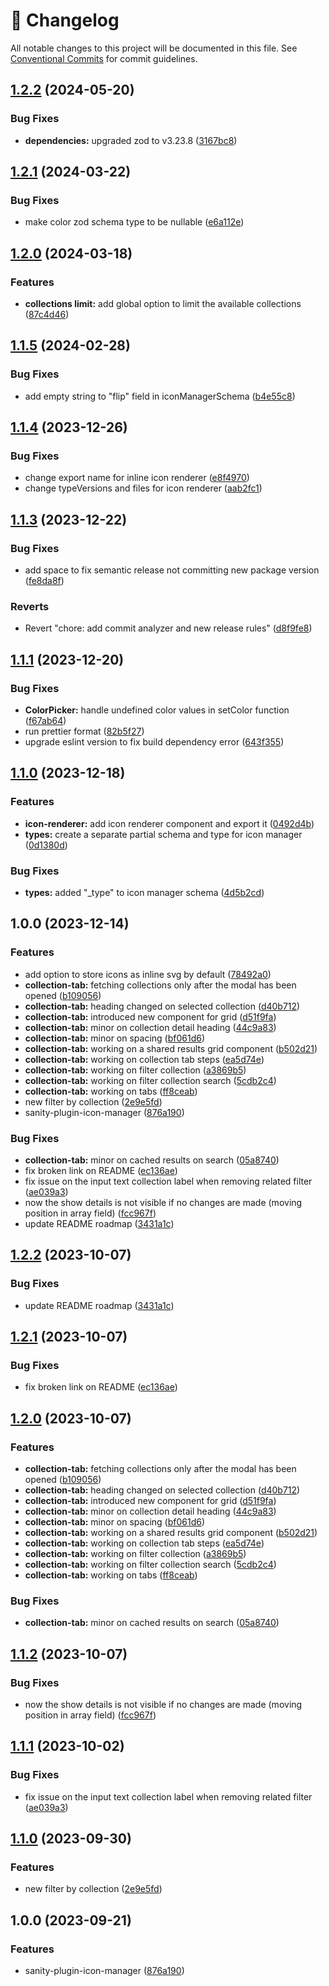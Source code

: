 <!-- markdownlint-disable --><!-- textlint-disable -->

# 📓 Changelog

All notable changes to this project will be documented in this file. See
[Conventional Commits](https://conventionalcommits.org) for commit guidelines.

## [1.2.2](https://github.com/evelan-de/sanity-plugin-inline-icon-manager/compare/v1.2.1...v1.2.2) (2024-05-20)

### Bug Fixes

- **dependencies:** upgraded zod to v3.23.8 ([3167bc8](https://github.com/evelan-de/sanity-plugin-inline-icon-manager/commit/3167bc8c90376d3c823f2760912d9ac58ad43249))

## [1.2.1](https://github.com/evelan-de/sanity-plugin-inline-icon-manager/compare/v1.2.0...v1.2.1) (2024-03-22)

### Bug Fixes

- make color zod schema type to be nullable ([e6a112e](https://github.com/evelan-de/sanity-plugin-inline-icon-manager/commit/e6a112e29e23d84c6c9012d1f5878390a7945609))

## [1.2.0](https://github.com/evelan-de/sanity-plugin-inline-icon-manager/compare/v1.1.5...v1.2.0) (2024-03-18)

### Features

- **collections limit:** add global option to limit the available collections ([87c4d46](https://github.com/evelan-de/sanity-plugin-inline-icon-manager/commit/87c4d46798f53f306f6eb95815a4a9cf945e1992))

## [1.1.5](https://github.com/evelan-de/sanity-plugin-inline-icon-manager/compare/v1.1.4...v1.1.5) (2024-02-28)

### Bug Fixes

- add empty string to "flip" field in iconManagerSchema ([b4e55c8](https://github.com/evelan-de/sanity-plugin-inline-icon-manager/commit/b4e55c81bfe34b7d04237f78004645c3594fe942))

## [1.1.4](https://github.com/evelan-de/sanity-plugin-inline-icon-manager/compare/v1.1.3...v1.1.4) (2023-12-26)

### Bug Fixes

- change export name for inline icon renderer ([e8f4970](https://github.com/evelan-de/sanity-plugin-inline-icon-manager/commit/e8f4970474760d44c4f54e16fd25c730094a0519))
- change typeVersions and files for icon renderer ([aab2fc1](https://github.com/evelan-de/sanity-plugin-inline-icon-manager/commit/aab2fc189273be641e1eb2b04adc4d0b5867f98e))

## [1.1.3](https://github.com/evelan-de/sanity-plugin-inline-icon-manager/compare/v1.1.2...v1.1.3) (2023-12-22)

### Bug Fixes

- add space to fix semantic release not committing new package version ([fe8da8f](https://github.com/evelan-de/sanity-plugin-inline-icon-manager/commit/fe8da8fafd7022a1b17b08fbbdb5bba15db18f27))

### Reverts

- Revert "chore: add commit analyzer and new release rules" ([d8f9fe8](https://github.com/evelan-de/sanity-plugin-inline-icon-manager/commit/d8f9fe879a73f026c3e3b7488a0074b369a6f0ed))

## [1.1.1](https://github.com/evelan-de/sanity-plugin-inline-icon-manager/compare/v1.1.0...v1.1.1) (2023-12-20)

### Bug Fixes

- **ColorPicker:** handle undefined color values in setColor function ([f67ab64](https://github.com/evelan-de/sanity-plugin-inline-icon-manager/commit/f67ab64d25644c69f4665d94ac724fd68548ac8b))
- run prettier format ([82b5f27](https://github.com/evelan-de/sanity-plugin-inline-icon-manager/commit/82b5f27699f53d49c1c9d3d2e2426b4498b40318))
- upgrade eslint version to fix build dependency error ([643f355](https://github.com/evelan-de/sanity-plugin-inline-icon-manager/commit/643f3552db6e05de5ac601f6430fdb3c4398db2c))

## [1.1.0](https://github.com/evelan-de/sanity-plugin-inline-icon-manager/compare/v1.0.0...v1.1.0) (2023-12-18)

### Features

- **icon-renderer:** add icon renderer component and export it ([0492d4b](https://github.com/evelan-de/sanity-plugin-inline-icon-manager/commit/0492d4be578bd077de793e3f2ef9e5dc0db71199))
- **types:** create a separate partial schema and type for icon manager ([0d1380d](https://github.com/evelan-de/sanity-plugin-inline-icon-manager/commit/0d1380d350639bcb57196fa22bb85f9c9af2fbd0))

### Bug Fixes

- **types:** added "\_type" to icon manager schema ([4d5b2cd](https://github.com/evelan-de/sanity-plugin-inline-icon-manager/commit/4d5b2cded905c7ee2d9b911ab45d40e73723f780))

## 1.0.0 (2023-12-14)

### Features

- add option to store icons as inline svg by default ([78492a0](https://github.com/evelan-de/sanity-plugin-inline-icon-manager/commit/78492a022c9128e6adef4f37402472ab9f474bd3))
- **collection-tab:** fetching collections only after the modal has been opened ([b109056](https://github.com/evelan-de/sanity-plugin-inline-icon-manager/commit/b1090564580f67c2e2b41ef9b423c0ab64582ae7))
- **collection-tab:** heading changed on selected collection ([d40b712](https://github.com/evelan-de/sanity-plugin-inline-icon-manager/commit/d40b71214608da0e5d7dad8826e150abb5bdf4f0))
- **collection-tab:** introduced new component for grid ([d51f9fa](https://github.com/evelan-de/sanity-plugin-inline-icon-manager/commit/d51f9fa665d98302883b9d64a6fd2d4720dd2773))
- **collection-tab:** minor on collection detail heading ([44c9a83](https://github.com/evelan-de/sanity-plugin-inline-icon-manager/commit/44c9a837c556999d8f6768df0d6c62c6d8b1ce27))
- **collection-tab:** minor on spacing ([bf061d6](https://github.com/evelan-de/sanity-plugin-inline-icon-manager/commit/bf061d6b63bc1f3cdb6809bf2f25ee2428843e98))
- **collection-tab:** working on a shared results grid component ([b502d21](https://github.com/evelan-de/sanity-plugin-inline-icon-manager/commit/b502d218854707820a6d52558e619954c84047b2))
- **collection-tab:** working on collection tab steps ([ea5d74e](https://github.com/evelan-de/sanity-plugin-inline-icon-manager/commit/ea5d74edc4f90f98567c75ae755e37a5e94bf403))
- **collection-tab:** working on filter collection ([a3869b5](https://github.com/evelan-de/sanity-plugin-inline-icon-manager/commit/a3869b5bae261ede9d652a33e1e97eb9ac02bc81))
- **collection-tab:** working on filter collection search ([5cdb2c4](https://github.com/evelan-de/sanity-plugin-inline-icon-manager/commit/5cdb2c454a0dff9e031afc82f2bed5cb4c979b6a))
- **collection-tab:** working on tabs ([ff8ceab](https://github.com/evelan-de/sanity-plugin-inline-icon-manager/commit/ff8ceabca07b6f28316658886284bfad69305a95))
- new filter by collection ([2e9e5fd](https://github.com/evelan-de/sanity-plugin-inline-icon-manager/commit/2e9e5fd5139fa787bc15f14499604ab7bb0c7adc))
- sanity-plugin-icon-manager ([876a190](https://github.com/evelan-de/sanity-plugin-inline-icon-manager/commit/876a190431182dd105e7135d72e5ff387bbf7746))

### Bug Fixes

- **collection-tab:** minor on cached results on search ([05a8740](https://github.com/evelan-de/sanity-plugin-inline-icon-manager/commit/05a8740efcdd1a79dd67c310cb429e6f47055131))
- fix broken link on README ([ec136ae](https://github.com/evelan-de/sanity-plugin-inline-icon-manager/commit/ec136aeb4d1a2027577b4b34f329006e17cbef70))
- fix issue on the input text collection label when removing related filter ([ae039a3](https://github.com/evelan-de/sanity-plugin-inline-icon-manager/commit/ae039a3cc9abe65fab5f1919746ed493c1fe0f5e))
- now the show details is not visible if no changes are made (moving position in array field) ([fcc967f](https://github.com/evelan-de/sanity-plugin-inline-icon-manager/commit/fcc967f58edebf21e487c982a82f6f6dbccb4173))
- update README roadmap ([3431a1c](https://github.com/evelan-de/sanity-plugin-inline-icon-manager/commit/3431a1c75741fbe740d484d48eb1ad2ad21f8a95))

## [1.2.2](https://github.com/williamiommi/sanity-plugin-icon-manager/compare/v1.2.1...v1.2.2) (2023-10-07)

### Bug Fixes

- update README roadmap ([3431a1c](https://github.com/williamiommi/sanity-plugin-icon-manager/commit/3431a1c75741fbe740d484d48eb1ad2ad21f8a95))

## [1.2.1](https://github.com/williamiommi/sanity-plugin-icon-manager/compare/v1.2.0...v1.2.1) (2023-10-07)

### Bug Fixes

- fix broken link on README ([ec136ae](https://github.com/williamiommi/sanity-plugin-icon-manager/commit/ec136aeb4d1a2027577b4b34f329006e17cbef70))

## [1.2.0](https://github.com/williamiommi/sanity-plugin-icon-manager/compare/v1.1.2...v1.2.0) (2023-10-07)

### Features

- **collection-tab:** fetching collections only after the modal has been opened ([b109056](https://github.com/williamiommi/sanity-plugin-icon-manager/commit/b1090564580f67c2e2b41ef9b423c0ab64582ae7))
- **collection-tab:** heading changed on selected collection ([d40b712](https://github.com/williamiommi/sanity-plugin-icon-manager/commit/d40b71214608da0e5d7dad8826e150abb5bdf4f0))
- **collection-tab:** introduced new component for grid ([d51f9fa](https://github.com/williamiommi/sanity-plugin-icon-manager/commit/d51f9fa665d98302883b9d64a6fd2d4720dd2773))
- **collection-tab:** minor on collection detail heading ([44c9a83](https://github.com/williamiommi/sanity-plugin-icon-manager/commit/44c9a837c556999d8f6768df0d6c62c6d8b1ce27))
- **collection-tab:** minor on spacing ([bf061d6](https://github.com/williamiommi/sanity-plugin-icon-manager/commit/bf061d6b63bc1f3cdb6809bf2f25ee2428843e98))
- **collection-tab:** working on a shared results grid component ([b502d21](https://github.com/williamiommi/sanity-plugin-icon-manager/commit/b502d218854707820a6d52558e619954c84047b2))
- **collection-tab:** working on collection tab steps ([ea5d74e](https://github.com/williamiommi/sanity-plugin-icon-manager/commit/ea5d74edc4f90f98567c75ae755e37a5e94bf403))
- **collection-tab:** working on filter collection ([a3869b5](https://github.com/williamiommi/sanity-plugin-icon-manager/commit/a3869b5bae261ede9d652a33e1e97eb9ac02bc81))
- **collection-tab:** working on filter collection search ([5cdb2c4](https://github.com/williamiommi/sanity-plugin-icon-manager/commit/5cdb2c454a0dff9e031afc82f2bed5cb4c979b6a))
- **collection-tab:** working on tabs ([ff8ceab](https://github.com/williamiommi/sanity-plugin-icon-manager/commit/ff8ceabca07b6f28316658886284bfad69305a95))

### Bug Fixes

- **collection-tab:** minor on cached results on search ([05a8740](https://github.com/williamiommi/sanity-plugin-icon-manager/commit/05a8740efcdd1a79dd67c310cb429e6f47055131))

## [1.1.2](https://github.com/williamiommi/sanity-plugin-icon-manager/compare/v1.1.1...v1.1.2) (2023-10-07)

### Bug Fixes

- now the show details is not visible if no changes are made (moving position in array field) ([fcc967f](https://github.com/williamiommi/sanity-plugin-icon-manager/commit/fcc967f58edebf21e487c982a82f6f6dbccb4173))

## [1.1.1](https://github.com/williamiommi/sanity-plugin-icon-manager/compare/v1.1.0...v1.1.1) (2023-10-02)

### Bug Fixes

- fix issue on the input text collection label when removing related filter ([ae039a3](https://github.com/williamiommi/sanity-plugin-icon-manager/commit/ae039a3cc9abe65fab5f1919746ed493c1fe0f5e))

## [1.1.0](https://github.com/williamiommi/sanity-plugin-icon-manager/compare/v1.0.0...v1.1.0) (2023-09-30)

### Features

- new filter by collection ([2e9e5fd](https://github.com/williamiommi/sanity-plugin-icon-manager/commit/2e9e5fd5139fa787bc15f14499604ab7bb0c7adc))

## 1.0.0 (2023-09-21)

### Features

- sanity-plugin-icon-manager ([876a190](https://github.com/williamiommi/sanity-plugin-icon-manager/commit/876a190431182dd105e7135d72e5ff387bbf7746))
